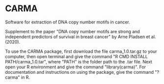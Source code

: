 # CARMA
Software for extraction of DNA copy number motifs in cancer.

Supplement to the paper "DNA copy number motifs are strong and independent predictors of survival in breast cancer" by Arne Pladsen et al. (2020).

To use the CARMA package, first download the file carma_1.0.tar.gz to your computer, then open terminal and give the command "R CMD INSTALL PATH/carma_1.0.tar", where "PATH" is the folder path to the .tar file. Next open your R environment and give the command "library(carma)". For documentation and instructions on using the package, give the command "?carma" in R.
